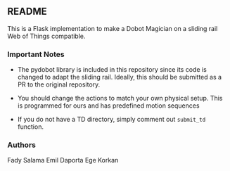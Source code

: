 ## README

This is a Flask implementation to make a Dobot Magician on a sliding rail Web of Things compatible.

### Important Notes

- The pydobot library is included in this repository since its code is changed to adapt the sliding rail. 
Ideally, this should be submitted as a PR to the original repository.

- You should change the actions to match your own physical setup. This is programmed for ours and has predefined motion sequences

- If you do not have a TD directory, simply comment out `submit_td` function.

### Authors

Fady Salama
Emil Daporta
Ege Korkan

